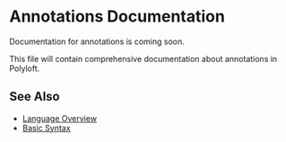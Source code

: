 # Annotations Documentation

Documentation for annotations is coming soon.

This file will contain comprehensive documentation about annotations in Polyloft.

## See Also

- [Language Overview](overview.md)
- [Basic Syntax](syntax.md)
